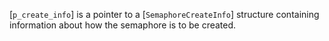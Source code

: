 [`p_create_info`] is a pointer to a [`SemaphoreCreateInfo`]
structure containing information about how the semaphore is to be
created.